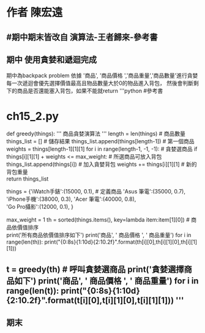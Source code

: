 # 作者 陳宏遠

#期中期末皆改自 演算法-王者歸來-參考書
---
期中    使用貪婪和遞迴完成
---
期中為backpack problem
依據 '商品', '商品價格 ','商品重量','商品數量'進行貪婪
每一次遞迴會優先選擇價值最高且物品數量大於0的物品進入背包，
然後會判斷剩下的商品是否還能塞入背包，如果不能就return
'''python 
#參考書
# ch15_2.py                 
def greedy(things):
    ''' 商品貪婪演算法 '''
    length = len(things)                                    # 商品數量
    things_list = []                                        # 儲存結果
    things_list.append(things[length-1])                    # 第一個商品
    weights = things[length-1][1][1]
    for i in range(length-1, -1, -1):                       # 貪婪選商品
        if things[i][1][1] + weights <= max_weight:         # 所選商品可放入背包
            things_list.append(things[i])                   # 加入貪婪背包
            weights += things[i][1][1]                      # 新的背包重量               
    return things_list
            
things = {'iWatch手錶':(15000, 0.1),                        # 定義商品
          'Asus  筆電':(35000, 0.7),
          'iPhone手機':(38000, 0.3),
          'Acer  筆電':(40000, 0.8),          
          'Go Pro攝影':(12000, 0.1),
         }

max_weight = 1
th = sorted(things.items(), key=lambda item:item[1][0])     # 商品依價值排序  
print('所有商品依價值排序如下')
print('商品', '        商品價格 ',  ' 商品重量')
for i in range(len(th)):
    print("{0:8s}{1:10d}{2:10.2f}".format(th[i][0],th[i][1][0],th[i][1][1]))

t = greedy(th)                                              # 呼叫貪婪選商品
print('貪婪選擇商品如下')
print('商品', '        商品價格 ',  ' 商品重量')
for i in range(len(t)):
    print("{0:8s}{1:10d}{2:10.2f}".format(t[i][0],t[i][1][0],t[i][1][1]))
'''
---
期末
---

